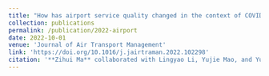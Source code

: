 ```yaml
---
title: "How has airport service quality changed in the context of COVID-19: A data-driven crowdsourcing approach based on sentiment analysis"
collection: publications
permalink: /publication/2022-airport
date: 2022-10-01
venue: 'Journal of Air Transport Management'
link: 'https://doi.org/10.1016/j.jairtraman.2022.102298'
citation: '**Zihui Ma** collaborated with Lingyao Li, Yujie Mao, and Yu Wang. 2022. &quot;How has airport service quality changed in the context of COVID-19: A data-driven crowdsourcing approach based on sentiment analysis.&quot; <i>Journal of Air Transport Management</i> 102298. https://doi.org/10.1016/j.jairtraman.2022.102298'
---
```

